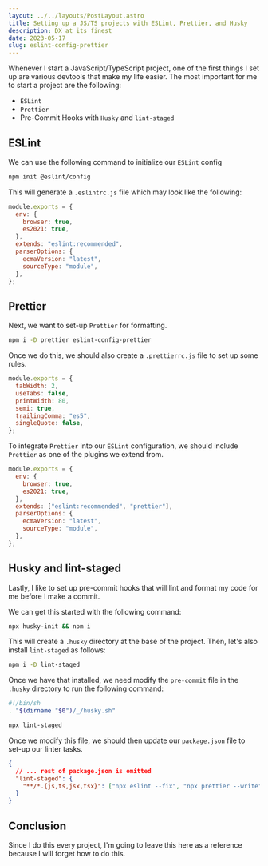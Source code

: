 ```yaml
---
layout: ../../layouts/PostLayout.astro
title: Setting up a JS/TS projects with ESLint, Prettier, and Husky
description: DX at its finest
date: 2023-05-17
slug: eslint-config-prettier
---
```


Whenever I start a JavaScript/TypeScript project, one of the first things I set up are various devtools that
make my life easier. The most important for me to start a project are the following:

- `ESLint`
- `Prettier`
- Pre-Commit Hooks with `Husky` and `lint-staged`

## ESLint

We can use the following command to initialize our `ESLint` config

```bash
npm init @eslint/config
```

This will generate a `.eslintrc.js` file which may look like the following:

```js
module.exports = {
  env: {
    browser: true,
    es2021: true,
  },
  extends: "eslint:recommended",
  parserOptions: {
    ecmaVersion: "latest",
    sourceType: "module",
  },
};
```

## Prettier

Next, we want to set-up `Prettier` for formatting.

```bash
npm i -D prettier eslint-config-prettier
```

Once we do this, we should also create a `.prettierrc.js` file to set up some rules.

```js
module.exports = {
  tabWidth: 2,
  useTabs: false,
  printWidth: 80,
  semi: true,
  trailingComma: "es5",
  singleQuote: false,
};
```

To integrate `Prettier` into our `ESLint` configuration, we should include `Prettier`
as one of the plugins we extend from.

```js
module.exports = {
  env: {
    browser: true,
    es2021: true,
  },
  extends: ["eslint:recommended", "prettier"],
  parserOptions: {
    ecmaVersion: "latest",
    sourceType: "module",
  },
};
```

## Husky and lint-staged

Lastly, I like to set up pre-commit hooks that will lint and format my code for me before I make a commit.

We can get this started with the following command:

```bash
npx husky-init && npm i
```

This will create a `.husky` directory at the base of the project. Then, let's also install `lint-staged` as follows:

```bash
npm i -D lint-staged
```

Once we have that installed, we need modify the `pre-commit` file in the `.husky` directory to run the following command:

```bash
#!/bin/sh
. "$(dirname "$0")/_/husky.sh"

npx lint-staged
```

Once we modify this file, we should then update our `package.json` file to set-up our linter tasks.

```json
{
  // ... rest of package.json is omitted
  "lint-staged": {
    "**/*.{js,ts,jsx,tsx}": ["npx eslint --fix", "npx prettier --write"]
  }
}
```

## Conclusion

Since I do this every project, I'm going to leave this here as a reference because I will forget how to do this.
